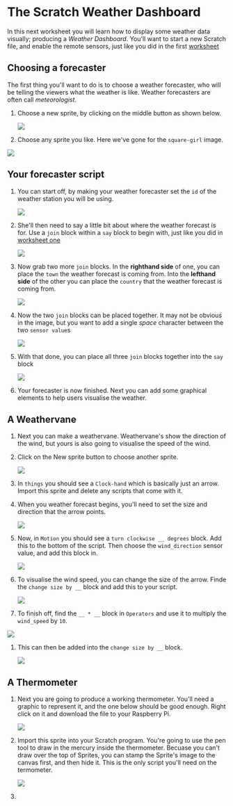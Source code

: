 # The Scratch Weather Dashboard

In this next worksheet you will learn how to display some weather data visually; producing a *Weather Dashboard*. You'll want to start a new Scratch file, and enable the remote sensors, just like you did in the first [worksheet](worksheet.md)

## Choosing a forecaster

The first thing you'll want to do is to choose a weather forecaster, who will be telling the viewers what the weather is like. Weather forecasters are often call *meteorologist*.

1. Choose a new sprite, by clicking on the middle button as shown below. 

	![](images/new-sprite.png)

1. Choose any sprite you like. Here we've gone for the `square-girl` image.

![](images/square-girl.png)

## Your forecaster script

1. You can start off, by making your weather forecaster set the `id` of the weather station you will be using.

	![](images/set-id.png)

1. She'll then need to say a little bit about where the weather forecast is for. Use a `join` block within a `say` block to begin with, just like you did in [worksheet one](worksheet.md)

	![](images/forecaster-1.png)

1. Now grab two more `join` blocks. In the **righthand side** of one, you can place the `town` the weather forecast is coming from. Into the **lefthand side** of the other you can place the `country` that the weather forecast is coming from.

	![](images/forecaster-2.png)

1. Now the two `join` blocks can be placed together. It may not be obvious in the image, but you want to add a single *space* character between the two `sensor value`s

	![](images/forecaster-3.png)

1. With that done, you can place all three `join` blocks together into the `say` block

	![](images/forecaster-final.png)

1. Your forecaster is now finished. Next you can add some graphical elements to help users visualise the weather.

## A Weathervane

1. Next you can make a weathervane. Weathervane's show the direction of the wind, but yours is also going to visualise the speed of the wind.

1. Click on the New sprite button to choose another sprite.

	![](images/new-sprite.png)

1. In `things` you should see a `Clock-hand` which is basically just an arrow. Import this sprite and delete any scripts that come with it.

1. When you weather forecast begins, you'll need to set the size and direction that the arrow points.

	![](images/arrow-1.png)

1. Now, in `Motion` you should see a `turn clockwise __ degrees` block. Add this to the bottom of the script. Then choose the `wind_direction` sensor value, and add this block in.

	![](images/arrow-2.png)

1. To visualise the wind speed, you can change the size of the arrow. Finde the `change size by __` block and add this to your script.

	![](images/arrow-3.png)

1. To finish off, find the `__ * __` block in `Operators` and use it to multiply the `wind_speed` by `10`.

![](images/arrow-4.png)

1. This can then be added into the `change size by __` block.

	![](images/arrow-final.png)

## A Thermometer

1. Next you are going to produce a working thermometer. You'll need a graphic to represent it, and the one below should be good enough. Right click on it and download the file to your Raspberry Pi.

	![](images/therm-sprite.png)

1. Import this sprite into your Scratch program. You're going to use the pen tool to draw in the mercury inside the thermometer. Becuase you can't draw over the top of Sprites, you can stamp the Sprite's image to the canvas first, and then hide it. This is the only script you'll need on the termometer.

	![](images/thermometer.png)

1. 
